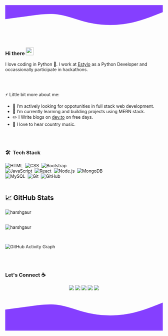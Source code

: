 <svg xmlns="http://www.w3.org/2000/svg" viewBox="0 0 1440 320">
  <path fill="#853FFF" fill-opacity="1" d="M0,128L40,122.7C80,117,160,107,240,96C320,85,400,75,480,85.3C560,96,640,128,720,149.3C800,171,880,181,960,181.3C1040,181,1120,171,1200,149.3C1280,128,1360,96,1400,80L1440,64L1440,0L1400,0C1360,0,1280,0,1200,0C1120,0,1040,0,960,0C880,0,800,0,720,0C640,0,560,0,480,0C400,0,320,0,240,0C160,0,80,0,40,0L0,0Z"></path>
</svg>

### Hi there <img src="https://media.giphy.com/media/hvRJCLFzcasrR4ia7z/giphy.gif" width="25px">

I love coding in Python :snake:. I work at [Estylo](https://estylo.in/) as a Python Developer and occassionally participate in hackathons.

</br>
</br>

⚡ Little bit more about me:

- 👯 I’m actively looking for oppotunities in full stack web development.
- 🌱 I’m currently learning and building projects using MERN stack.
- :pencil2: I Write blogs on [dev.to](https://dev.to/iharshgaur) on free days.
- :musical_note: I love to hear country music.

</br>
</br>

### 🛠 &nbsp;Tech Stack

![HTML](https://img.shields.io/badge/html5%20-%23E34F26.svg?&style=for-the-badge&logo=html5&logoColor=white)&nbsp;
![CSS](https://img.shields.io/badge/css3%20-%231572B6.svg?&style=for-the-badge&logo=css3&logoColor=white)&nbsp;
![Bootstrap](https://img.shields.io/badge/-Bootstrap-05122A?style=flat&logo=bootstrap&logoColor=563D7C)
<br />
![JavaScript](https://img.shields.io/badge/-JavaScript-05122A?style=flat&logo=javascript)&nbsp;
![React](https://img.shields.io/badge/-React-05122A?style=flat&logo=react)&nbsp;
![Node.js](https://img.shields.io/badge/-Node.js-05122A?style=flat&logo=node.js)&nbsp;
![MongoDB](https://img.shields.io/badge/MongoDB-%234ea94b.svg?&style=for-the-badge&logo=mongodb&logoColor=white)&nbsp;
<br />
![MySQL](https://img.shields.io/badge/-MySQL-05122A?style=flat&logo=MySQL)&nbsp;
![Git](https://img.shields.io/badge/-Git-05122A?style=flat&logo=git)&nbsp;
![GitHub](https://img.shields.io/badge/-GitHub-05122A?style=flat&logo=github)&nbsp;
<br />
<br/>

## &#x1f4c8; GitHub Stats

<p align="left"><img align="left" src="https://github-readme-stats.vercel.app/api/top-langs?username=iharshgaur&show_icons=true&locale=en&layout=compact&theme=radical" alt="harshgaur" /></p>

<br/>
<br/>

<p><img align="center" src="https://github-readme-streak-stats.herokuapp.com/?user=iharshgaur&theme=radical" alt="harshgaur" /></p>
 
 <br />

![GitHub Activity Graph](https://activity-graph.herokuapp.com/graph?username=iharshgaur&bg_color=000000&color=4fff67&line=4fff67&point=ffffff&area=true&hide_border=true)

<br/>
<br/>

### Let's Connect :coffee:

<p align="center">
	<a href="https://github.com/iharshgaur">
   <img src="https://img.icons8.com/nolan/50/github.png"/></a>
	<a href="https://www.linkedin.com/in/harshgaur97/">
<img src="https://im
g.icons8.com/nolan/50/linkedin.png"/></a>
	<a href="https://harshgaur.tech/">
   <img src="https://img.icons8.com/nolan/50/domain.png"/></a>
	<a href="https://medium.com/@harshgaur997">
    <img src="https://img.icons8.com/nolan/50/medium-new.png"/></a>
	<a href="https://leetcode.com/harshgaur997/">
    <img src="https://img.icons8.com/nolan/50/code.png"/></a>
</p>

<svg xmlns="http://www.w3.org/2000/svg" viewBox="0 0 1440 320">
  <path fill="#853FFF" fill-opacity="1" d="M0,128L40,122.7C80,117,160,107,240,96C320,85,400,75,480,85.3C560,96,640,128,720,149.3C800,171,880,181,960,181.3C1040,181,1120,171,1200,149.3C1280,128,1360,96,1400,80L1440,64L1440,320L1400,320C1360,320,1280,320,1200,320C1120,320,1040,320,960,320C880,320,800,320,720,320C640,320,560,320,480,320C400,320,320,320,240,320C160,320,80,320,40,320L0,320Z"></path>
</svg>
